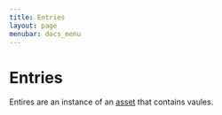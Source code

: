 ```yaml
---
title: Entries
layout: page
menubar: docs_menu
---
```


# Entries

Entires are an instance of an [asset](/net-doc/docs/concepts/assets) that
contains vaules.
